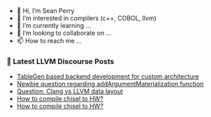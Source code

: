 - 👋 Hi, I’m Sean Perry
- 👀 I’m interested in compilers (c++, COBOL, llvm)
- 🌱 I’m currently learning ...
- 💞️ I’m looking to collaborate on ...
- 📫 How to reach me ...

<!---
s66perry/s66perry is a ✨ special ✨ repository because its `README.md` (this file) appears on your GitHub profile.
You can click the Preview link to take a look at your changes.
--->
### 📕 Latest LLVM Discourse Posts

<!-- DISCOURSE-LLVM:START -->
- [TableGen based backend development for custom architecture](https://discourse.llvm.org/t/tablegen-based-backend-development-for-custom-architecture/70488#post_1)
- [Newbie question regarding addArgumentMaterialization function](https://discourse.llvm.org/t/newbie-question-regarding-addargumentmaterialization-function/70487#post_1)
- [Question: Clang vs LLVM data layout](https://discourse.llvm.org/t/question-clang-vs-llvm-data-layout/68262#post_3)
- [How to compile chisel to HW?](https://discourse.llvm.org/t/how-to-compile-chisel-to-hw/70478#post_3)
- [How to compile chisel to HW?](https://discourse.llvm.org/t/how-to-compile-chisel-to-hw/70478#post_2)
<!-- DISCOURSE-LLVM:END -->
